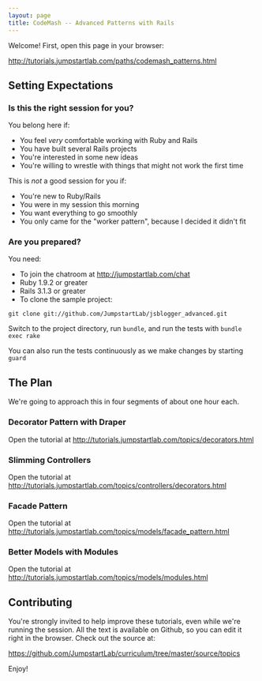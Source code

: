 ```yaml
---
layout: page
title: CodeMash -- Advanced Patterns with Rails
---
```


Welcome! First, open this page in your browser:

http://tutorials.jumpstartlab.com/paths/codemash_patterns.html

## Setting Expectations

### Is this the right session for you?

You belong here if:

* You feel *very* comfortable working with Ruby and Rails
* You have built several Rails projects
* You're interested in some new ideas
* You're willing to wrestle with things that might not work the first time

This is *not* a good session for you if:

* You're new to Ruby/Rails
* You were in my session this morning
* You want everything to go smoothly
* You only came for the "worker pattern", because I decided it didn't fit

### Are you prepared?

You need:

* To join the chatroom at http://jumpstartlab.com/chat
* Ruby 1.9.2 or greater
* Rails 3.1.3 or greater
* To clone the sample project:

```
git clone git://github.com/JumpstartLab/jsblogger_advanced.git
```

Switch to the project directory, run `bundle`, and run the tests with `bundle exec rake`

You can also run the tests continuously as we make changes by starting `guard`

## The Plan

We're going to approach this in four segments of about one hour each.

### Decorator Pattern with Draper

Open the tutorial at http://tutorials.jumpstartlab.com/topics/decorators.html

### Slimming Controllers

Open the tutorial at http://tutorials.jumpstartlab.com/topics/controllers/decorators.html

### Facade Pattern

Open the tutorial at http://tutorials.jumpstartlab.com/topics/models/facade_pattern.html

### Better Models with Modules

Open the tutorial at http://tutorials.jumpstartlab.com/topics/models/modules.html

## Contributing

You're strongly invited to help improve these tutorials, even while we're running the session. All the text is available on Github, so you can edit it right in the browser. Check out the source at:

https://github.com/JumpstartLab/curriculum/tree/master/source/topics

Enjoy!